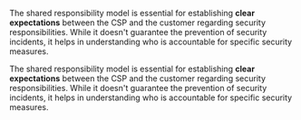 The shared responsibility model is essential for establishing **clear expectations** between the CSP and the customer regarding security responsibilities. While it doesn't guarantee the prevention of security incidents, it helps in understanding who is accountable for specific security measures.

The shared responsibility model is essential for establishing **clear expectations** between the CSP and the customer regarding security responsibilities. While it doesn't guarantee the prevention of security incidents, it helps in understanding who is accountable for specific security measures.